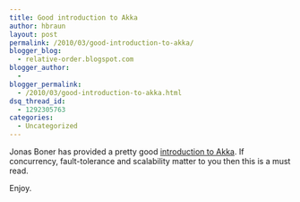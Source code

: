 ```yaml
---
title: Good introduction to Akka
author: hbraun
layout: post
permalink: /2010/03/good-introduction-to-akka/
blogger_blog:
  - relative-order.blogspot.com
blogger_author:
  - 
blogger_permalink:
  - /2010/03/good-introduction-to-akka.html
dsq_thread_id:
  - 1292305763
categories:
  - Uncategorized
---
```

Jonas Boner has provided a pretty good [introduction to Akka][1]. If concurrency, fault-tolerance and scalability matter to you then this is a must read.

Enjoy.

 [1]: http://jonasboner.com/2010/01/04/introducing-akka.html